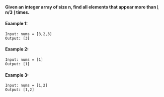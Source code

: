 #### Given an integer array of size n, find all elements that appear more than ⌊ n/3 ⌋ times.

#### Example 1:
```
Input: nums = [3,2,3]
Output: [3]
```
#### Example 2:
```
Input: nums = [1]
Output: [1]
```
#### Example 3:
```
Input: nums = [1,2]
Output: [1,2]
```
